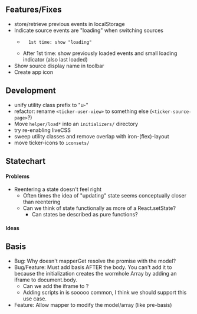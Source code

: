 ## Features/Fixes

- store/retrieve previous events in localStorage
- Indicate source events are "loading" when switching sources
  -       1st time: show "loading"
  - After 1st time: show previously loaded events and small loading indicator (also last loaded)
- Show source display name in toolbar
- Create app icon

## Development

- unify utility class prefix to "u-"
- refactor: rename `<ticker-user-view>` to something else (`<ticker-source-page>`?)
- Move `helper/load*` into an `initializers/` directory
- try re-enabling liveCSS
- sweep utility classes and remove overlap with iron-(flex)-layout
- move ticker-icons to `iconsets/`

## Statechart

#### Problems

- Reentering a state doesn't feel right
  - Often times the idea of "updating" state seems conceptually closer than reentering
  - Can we think of state functionally as more of a React.setState?
    - Can states be described as pure functions?

####

#### Ideas

## Basis

- Bug: Why doesn't mapperGet resolve the promise with the model?
- Bug/Feature: Must add basis AFTER the body.  You can't add it to <head> because
  the initialization creates the wormhole Array by adding an iframe to document.body.
  - Can we add the iframe to <head>?
  - Adding scripts in <head> is sooooo common, I think we should support this use
    case.
- Feature: Allow mapper to modify the model/array (like pre-basis)
